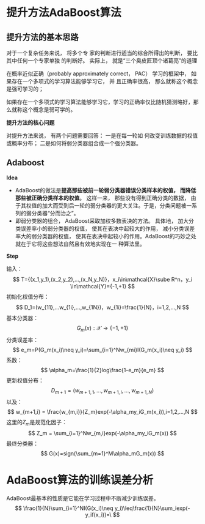 # 提升方法AdaBoost算法

## 提升方法的基本思路

对于一个复杂任务来说， 将多个专 家的判断进行适当的综合所得出的判断， 要比其中任何一个专家单独 的判断好。 实际上， 就是“三个臭皮匠顶个诸葛亮”的道理  

 在概率近似正确（probably approximately correct， PAC） 学习的框架中， 如果存在一个多项式的学习算法能够学习它， 并 且正确率很高， 那么就称这个概念是强可学习的； 

如果存在一个多项式的学习算法能够学习它，学习的正确率仅比随机猜测略好，那么就称这个概念是弱可学的。

**提升方法的核心问题**

对提升方法来说， 有两个问题需要回答： 一是在每一轮如 何改变训练数据的权值或概率分布； 二是如何将弱分类器组合成一个强分类器。

## Adaboost

**Idea**

- AdaBoost的做法是**提高那些被前一轮弱分类器错误分类样本的权值， 而降低那些被正确分类样本的权值**。 这样一来， 那些没有得到正确分类的数据， 由于其权值的加大而受到后一轮的弱分类器的更大关注。于是，分类问题被一系列的弱分类器“分而治之”。 
- 即弱分类器的组合， AdaBoost采取加权多数表决的方法。 具体地， 加大分类误差率小的弱分类器的权值， 使其在表决中起较大的作用， 减小分类误差率大的弱分类器的权值， 使其在表决中起较小的作用。AdaBoost的巧妙之处就在于它将这些想法自然且有效地实现在一 种算法里。  

**Step**

输入：
$$
T={(x_1,y_1),(x_2,y_2),...,(x_N,y_N)}，x_i\in\mathcal{X}\sube R^n，y_i \in\mathcal{Y}={-1,+1}
$$
初始化权值分布：
$$
D_1=(w_{11},...w_{1i},...,w_{1N})，w_{1i}=\frac{1}{N}，i=1,2,...,N
$$
基本分类器：
$$
G_m(x): \mathcal{X}\to\{-1,+1\}
$$
分类误差率：
$$
e_m=P(G_m(x_i)\neq y_i)=\sum_{i=1}^Nw_{mi}I(G_m(x_i)\neq y_i)
$$
系数：
$$
\alpha_m=\frac{1}{2}log\frac{1-e_m}{e_m}
$$
更新权值分布：
$$
D_{m+1}=(w_{m+1,1},...,w_{m+1,i},...,w_{m+1,N})
$$
以及：
$$
w_{m+1,i} = \frac{w_{m,i}}{Z_m}exp(-\alpha_my_iG_m(x_i)),i=1,2,...,N
$$
这里的$Z_m$是规范化因子：
$$
Z_m = \sum_{i=1}^Nw_{m,i}exp(-\alpha_my_iG_m(x))
$$
最终分类器：
$$
G(x)=sign(\sum_{m=1}^M\alpha_mG_m(x))
$$


# AdaBoost算法的训练误差分析

AdaBoost最基本的性质是它能在学习过程中不断减少训练误差。
$$
\frac{1}{N}\sum_{i=1}^NI(G(x_i)\neq y_i)\leq\frac{1}{N}\sum_iexp(-y_if(x_i))=\
$$








































